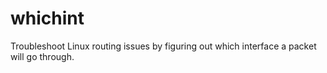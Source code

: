 # whichint
Troubleshoot Linux routing issues by figuring out which interface a packet will go through.
